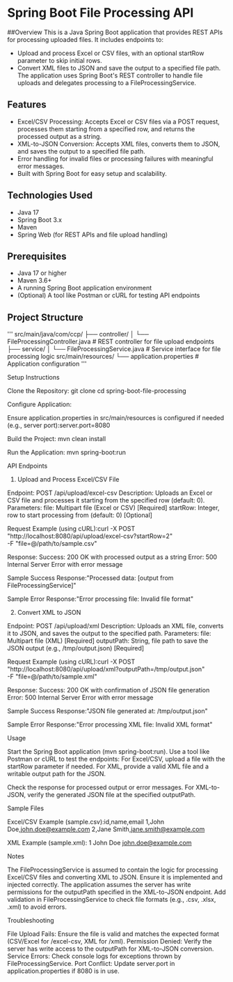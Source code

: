 # Spring Boot File Processing API
##Overview
This is a Java Spring Boot application that provides REST APIs for processing uploaded files. It includes endpoints to:
* Upload and process Excel or CSV files, with an optional startRow parameter to skip initial rows.
* Convert XML files to JSON and save the output to a specified file path.
The application uses Spring Boot's REST controller to handle file uploads and delegates processing to a FileProcessingService.
## Features
* Excel/CSV Processing: Accepts Excel or CSV files via a POST request, processes them starting from a specified row, and returns the processed output as a string.
* XML-to-JSON Conversion: Accepts XML files, converts them to JSON, and saves the output to a specified file path.
* Error handling for invalid files or processing failures with meaningful error messages.
* Built with Spring Boot for easy setup and scalability.

## Technologies Used

* Java 17
* Spring Boot 3.x
* Maven
* Spring Web (for REST APIs and file upload handling)

## Prerequisites

* Java 17 or higher
* Maven 3.6+
* A running Spring Boot application environment
* (Optional) A tool like Postman or cURL for testing API endpoints

## Project Structure
''' src/main/java/com/ccp/
├── controller/
│   └── FileProcessingController.java  # REST controller for file upload endpoints
├── service/
│   └── FileProcessingService.java     # Service interface for file processing logic
src/main/resources/
└── application.properties             # Application configuration
'''

Setup Instructions

Clone the Repository:
git clone <repository-url>
cd spring-boot-file-processing


Configure Application:

Ensure application.properties in src/main/resources is configured if needed (e.g., server port):server.port=8080




Build the Project:
mvn clean install


Run the Application:
mvn spring-boot:run



API Endpoints
1. Upload and Process Excel/CSV File

Endpoint: POST /api/upload/excel-csv
Description: Uploads an Excel or CSV file and processes it starting from the specified row (default: 0).
Parameters:
file: Multipart file (Excel or CSV) [Required]
startRow: Integer, row to start processing from (default: 0) [Optional]


Request Example (using cURL):curl -X POST "http://localhost:8080/api/upload/excel-csv?startRow=2" \
     -F "file=@/path/to/sample.csv"


Response:
Success: 200 OK with processed output as a string
Error: 500 Internal Server Error with error message


Sample Success Response:"Processed data: [output from FileProcessingService]"


Sample Error Response:"Error processing file: Invalid file format"



2. Convert XML to JSON

Endpoint: POST /api/upload/xml
Description: Uploads an XML file, converts it to JSON, and saves the output to the specified path.
Parameters:
file: Multipart file (XML) [Required]
outputPath: String, file path to save the JSON output (e.g., /tmp/output.json) [Required]


Request Example (using cURL):curl -X POST "http://localhost:8080/api/upload/xml?outputPath=/tmp/output.json" \
     -F "file=@/path/to/sample.xml"


Response:
Success: 200 OK with confirmation of JSON file generation
Error: 500 Internal Server Error with error message


Sample Success Response:"JSON file generated at: /tmp/output.json"


Sample Error Response:"Error processing XML file: Invalid XML format"



Usage

Start the Spring Boot application (mvn spring-boot:run).
Use a tool like Postman or cURL to test the endpoints:
For Excel/CSV, upload a file with the startRow parameter if needed.
For XML, provide a valid XML file and a writable output path for the JSON.


Check the response for processed output or error messages.
For XML-to-JSON, verify the generated JSON file at the specified outputPath.

Sample Files

Excel/CSV Example (sample.csv):id,name,email
1,John Doe,john.doe@example.com
2,Jane Smith,jane.smith@example.com


XML Example (sample.xml):<user>
    <id>1</id>
    <name>John Doe</name>
    <email>john.doe@example.com</email>
</user>



Notes

The FileProcessingService is assumed to contain the logic for processing Excel/CSV files and converting XML to JSON. Ensure it is implemented and injected correctly.
The application assumes the server has write permissions for the outputPath specified in the XML-to-JSON endpoint.
Add validation in FileProcessingService to check file formats (e.g., .csv, .xlsx, .xml) to avoid errors.

Troubleshooting

File Upload Fails: Ensure the file is valid and matches the expected format (CSV/Excel for /excel-csv, XML for /xml).
Permission Denied: Verify the server has write access to the outputPath for XML-to-JSON conversion.
Service Errors: Check console logs for exceptions thrown by FileProcessingService.
Port Conflict: Update server.port in application.properties if 8080 is in use.

